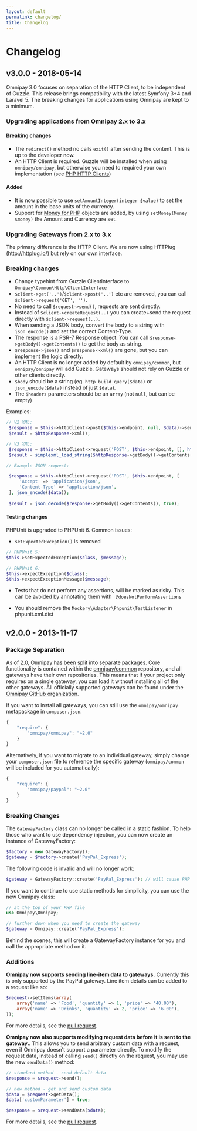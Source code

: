 ```yaml
---
layout: default
permalink: changelog/
title: Changelog
---
```


Changelog
=========

## v3.0.0 - 2018-05-14

Omnipay 3.0 focuses on separation of the HTTP Client, to be independent of Guzzle. 
This release brings compatibility with the latest Symfony 3+4 and Laravel 5. 
The breaking changes for applications using Omnipay are kept to a minimum.

### Upgrading applications from Omnipay 2.x to 3.x

#### Breaking changes
 - The `redirect()` method no calls `exit()` after sending the content. This is up to the developer now.
 - An HTTP Client is required. Guzzle will be installed when using `omnipay/omnipay`, 
 but otherwise you need to required your own implementation (see [PHP HTTP Clients](http://docs.php-http.org/en/latest/clients.html))

#### Added
 - It is now possible to use `setAmountInteger(integer $value)` to set the amount in the base units of the currency.
 - Support for [Money for PHP](http://moneyphp.org/) objects are added, by using `setMoney(Money $money)` the Amount and Currency are set.

### Upgrading Gateways from 2.x to 3.x

The primary difference is the HTTP Client. We are now using HTTPlug (http://httplug.io/) but rely on our own interface.

### Breaking changes
- Change typehint from Guzzle ClientInterface to `Omnipay\Common\Http\ClientInterface`
- `$client->get('..')`/`$client->post('..')` etc are removed, you can call `$client->request('GET', '')`.
- No need to call `$request->send()`, requests are sent directly.
- Instead of `$client->createRequest(..)` you can create+send the request directly with `$client->request(..)`.
- When sending a JSON body, convert the body to a string with `json_encode()` and set the correct Content-Type.
- The response is a PSR-7 Response object. You can call `$response->getBody()->getContents()` to get the body as string.
- `$response->json()` and `$response->xml()` are gone, but you can implement the logic directly.
- An HTTP Client is no longer added by default by `omnipay/common`, but `omnipay/omnipay` will add Guzzle. 
Gateways should not rely on Guzzle or other clients directly.
- `$body` should be a string (eg. `http_build_query($data)` or `json_encode($data)` instead of just `$data`).
- The `$headers` parameters should be an `array` (not `null`, but can be empty)

Examples:
```php
// V2 XML:
 $response = $this->httpClient->post($this->endpoint, null, $data)->send();
 $result = $httpResponse->xml();

// V3 XML:
 $response = $this->httpClient->request('POST', $this->endpoint, [], http_build_query($data));
 $result = simplexml_load_string($httpResponse->getBody()->getContents());
```

```php
// Example JSON request:

 $response = $this->httpClient->request('POST', $this->endpoint, [
     'Accept' => 'application/json',
     'Content-Type' => 'application/json',
 ], json_encode($data));
 
 $result = json_decode($response->getBody()->getContents(), true);
```

#### Testing changes

PHPUnit is upgraded to PHPUnit 6. Common issues:

- `setExpectedException()` is removed

```php
// PHPUnit 5:
$this->setExpectedException($class, $message);

// PHPUnit 6:
$this->expectException($class);
$this->expectExceptionMessage($message);
```

- Tests that do not perform any assertions, will be marked as risky. This can be avoided by annotating them with ` @doesNotPerformAssertions`

- You should remove the `Mockery\Adapter\Phpunit\TestListener` in phpunit.xml.dist


## v2.0.0 - 2013-11-17

### Package Separation

As of 2.0, Omnipay has been split into separate packages. Core functionality is contained within the [omnipay/common](https://github.com/omnipay/common) repository, and all gateways have their own repositories. This means that if your project only requires on a single gateway, you can load it without installing all of the other gateways. All officially supported gateways can be found under the [Omnipay GitHub organization](//github.com/omnipay).

If you want to install all gateways, you can still use the `omnipay/omnipay` metapackage in `composer.json`:

~~~ javascript
{
    "require": {
        "omnipay/omnipay": "~2.0"
    }
}
~~~

Alternatively, if you want to migrate to an individual gateway, simply change your `composer.json` file to reference the specific gateway (`omnipay/common` will be included for you automatically):

~~~ javascript
{
    "require": {
        "omnipay/paypal": "~2.0"
    }
}
~~~

### Breaking Changes

The `GatewayFactory` class can no longer be called in a static fashion. To help those who want to use dependency injection, you can now create an instance of GatewayFactory:

~~~ php
$factory = new GatewayFactory();
$gateway = $factory->create('PayPal_Express');
~~~

The following code is invalid and will no longer work:

~~~ php
$gateway = GatewayFactory::create('PayPal_Express'); // will cause PHP error!
~~~

If you want to continue to use static methods for simplicity, you can use the new Omnipay class:

~~~ php
// at the top of your PHP file
use Omnipay\Omnipay;

// further down when you need to create the gateway
$gateway = Omnipay::create('PayPal_Express');
~~~

Behind the scenes, this will create a GatewayFactory instance for you and call the appropriate method on it.

### Additions

**Omnipay now supports sending line-item data to gateways.** Currently this is only supported by the PayPal gateway. Line item details can be added to a request like so:

~~~ php
$request->setItems(array(
    array('name' => 'Food', 'quantity' => 1, 'price' => '40.00'),
    array('name' => 'Drinks', 'quantity' => 2, 'price' => '6.00'),
));
~~~

For more details, see the [pull request](https://github.com/omnipay/omnipay/pull/154).

**Omnipay now also supports modifying request data before it is sent to the gateway.**. This allows you to send arbitrary custom data with a request, even if Omnipay doesn't support a parameter directly. To modify the request data, instead of calling `send()` directly on the request, you may use the new `sendData()` method:

~~~ php
// standard method - send default data
$response = $request->send();

// new method - get and send custom data
$data = $request->getData();
$data['customParameter'] = true;

$response = $request->sendData($data);
~~~

For more details, see the [pull request](https://github.com/omnipay/omnipay/pull/162).
